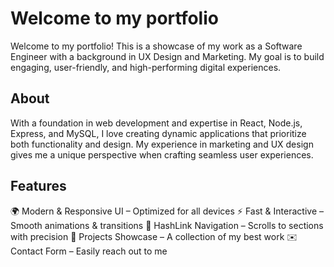 # Welcome to my portfolio

Welcome to my portfolio! This is a showcase of my work as a Software Engineer with a background in UX Design and Marketing. My goal is to build engaging, user-friendly, and high-performing digital experiences.

## About

With a foundation in web development and expertise in React, Node.js, Express, and MySQL, I love creating dynamic applications that prioritize both functionality and design. My experience in marketing and UX design gives me a unique perspective when crafting seamless user experiences.

## Features
🌍 Modern & Responsive UI – Optimized for all devices
⚡ Fast & Interactive – Smooth animations & transitions
🔗 HashLink Navigation – Scrolls to sections with precision
📂 Projects Showcase – A collection of my best work
✉️ Contact Form – Easily reach out to me


